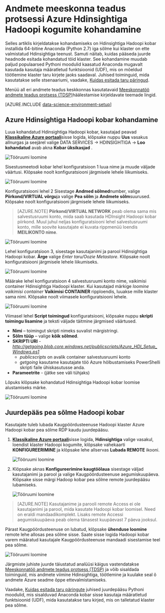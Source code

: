 <properties 
    pageTitle="Kohandada Hadoopi kogumite protsessi meeskonnatöö andmete teadus | Microsoft Azure'i" 
    description="Populaarsed Pythoni moodulid teha kättesaadavaks kohandatud Azure Hdinsightiga Hadoopi rühmades."
    services="machine-learning" 
    documentationCenter="" 
    authors="bradsev" 
    manager="jhubbard" 
    editor="cgronlun"  />

<tags 
    ms.service="machine-learning" 
    ms.workload="data-services" 
    ms.tgt_pltfrm="na" 
    ms.devlang="na" 
    ms.topic="article" 
    ms.date="09/19/2016" 
    ms.author="hangzh;bradsev" />

# <a name="customize-azure-hdinsight-hadoop-clusters-for-the-team-data-science-process"></a>Andmete meeskonna teadus protsessi Azure Hdinsightiga Hadoopi kogumite kohandamine 

Selles artiklis kirjeldatakse kohandamiseks on Hdinsightiga Hadoopi kobar installida 64-bitine Anaconda (Python 2.7) iga sõlme kui klaster on ette valmistatud Hdinsightiga teenust. Samuti näitab, kuidas pääseda juurde headnode esitada kohandatud töid klaster. See kohandamine muudab paljud populaarsed Pythoni moodulid kaasatud Anaconda mugavalt kasutada kasutaja määratletud funktsioonid (UDF), mis on mõeldud töötlemine klaster taru kirjete jaoks saadaval. Juhised toiminguid, mida kasutatakse selle stsenaariumi, vaadake, [Kuidas esitada taru päringud](machine-learning-data-science-move-hive-tables.md#submit).

Menüü all eri andmete teadus keskkonnas kasutatavaid [Meeskonnatöö andmete teadus protsess (TDSP)](data-science-process-overview.md)häälestamise kirjeldavate teemade lingid.

[AZURE.INCLUDE [data-science-environment-setup](../../includes/cap-setup-environments.md)]


## <a name="customize"></a>Azure Hdinsightiga Hadoopi kobar kohandamine

Luua kohandatud Hdinsightiga Hadoopi kobar, kasutajad peavad [**Klassikaline Azure portaali**](https://manage.windowsazure.com/)sisse logida, klõpsake nuppu **Uus** vasakus allnurgas ja seejärel valige DATA SERVICES -> HDINSIGHTIGA -> **Loo kohandatud** avab akna **Kobar üksikasjad** . 

![Tööruumi loomine](./media/machine-learning-data-science-customize-hadoop-cluster/customize-cluster-img1.png)

Sisestusmeetodi kobar lehel konfiguratsioon 1 luua nime ja muude väljade väärtusi. Klõpsake noolt konfiguratsiooni järgmisele lehele liikumiseks. 

![Tööruumi loomine](./media/machine-learning-data-science-customize-hadoop-cluster/customize-cluster-img1.png)

Konfiguratsiooni lehel 2 Sisestage **Andmed sõlmed**number, valige **Piirkond/VIRTUAL võrgu**ja valige **Pea sõlm** ja **Andmete sõlm**suurused. Klõpsake noolt konfiguratsiooni järgmisele lehele liikumiseks.

>[AZURE.NOTE] **Piirkond/VIRTUAL NETWORK** peab olema sama mis salvestusruumi konto, mida saab kasutada HDInsight Hadoopi kobar piirkond. Muul juhul neljas konfiguratsiooni lehel salvestusruumi konto, mille soovite kasutajate ei kuvata rippmenüü loendis **MEILIKONTO nime**.

![Tööruumi loomine](./media/machine-learning-data-science-customize-hadoop-cluster/customize-cluster-img3.png)

Lehel konfiguratsioon 3, sisestage kasutajanimi ja parool Hdinsightiga Hadoopi kobar. **Ärge** valige _Enter taru/Oozie Metastore_. Klõpsake noolt konfiguratsiooni järgmisele lehele liikumiseks. 

![Tööruumi loomine](./media/machine-learning-data-science-customize-hadoop-cluster/customize-cluster-img4.png)

Määrake lehel konfiguratsioon 4 salvestusruumi konto nime, vaikimisi container Hdinsightiga Hadoopi klaster. Kui kasutajad märkige _loomine vaikimisi container_ **Vaikimisi CONTAINER** ripploendis, luuakse mille klaster sama nimi. Klõpsake noolt viimasele konfiguratsiooni lehele.

![Tööruumi loomine](./media/machine-learning-data-science-customize-hadoop-cluster/customize-cluster-img5.png)

Viimasel lehel **Script toimingud** konfiguratsiooni, klõpsake nuppu **skripti toimingu lisamine** ja teksti väljade täitmine järgmised väärtused.
 
* **Nimi** – toimingut skripti nimeks suvalist märgistringi. 
* **Sõlm tüüp** – valige **kõik sõlmed**. 
* **SKRIPTI URI** - *http://getgoing.blob.core.windows.net/publicscripts/Azure_HDI_Setup_Windows.ps1* 
    * *publicscripts* on avalik container salvestusruumi konto 
    * *getgoing* kasutame kasutajate töö Azure hõlbustamiseks PowerShelli skripti faile ühiskasutusse anda. 
* **Parameetrite** - (jätke see väli tühjaks)

Lõpuks klõpsake kohandatud Hdinsightiga Hadoopi kobar loomise alustamiseks märke. 

![Tööruumi loomine](./media/machine-learning-data-science-customize-hadoop-cluster/script-actions.png)

## <a name="headnode"></a>Juurdepääs pea sõlme Hadoopi kobar

Kasutajate tuleb lubada Kaugpöördusteenuse Hadoopi klaster Azure Hadoopi kobar pea sõlme RDP kaudu juurdepääsu. 

1. [**Klassikaline Azure portaali**](https://manage.windowsazure.com/)sisse logida, **Hdinsightiga** valige vasakul, loendist klaster Hadoopi kogumite, klõpsake vahekaarti **KONFIGUREERIMINE** ja klõpsake lehe allservas **Lubada REMOTE** ikooni.
    
    ![Tööruumi loomine](./media/machine-learning-data-science-customize-hadoop-cluster/enable-remote-access-1.png)

2. Klõpsake aknas **Konfigureerimine kaugtöölaua** sisestage väljad kasutajanimi ja parool ja valige Kaugpöördusteenuse aegumiskuupäeva. Klõpsake sisse märgi Hadoop kobar pea sõlme remote juurdepääsu lubamiseks.

    ![Tööruumi loomine](./media/machine-learning-data-science-customize-hadoop-cluster/enable-remote-access-2.png)
    
>[AZURE.NOTE] Kasutajanime ja parooli remote Access ei ole kasutajanimi ja parool, mida kasutate Hadoopi kobar loomisel. Need on eraldi mandaadikomplekt. Lisaks remote Accessi aegumiskuupäeva peab olema tänasest kuupäevast 7 päeva jooksul.

Pärast Kaugpöördusteenuse on lubatud, klõpsake **ühenduse loomine** remote lehe allosas pea sõlme sisse. Saate sisse logida Hadoopi kobar varem määratud kasutajale Kaugpöördusteenuse mandaadi sisestamise teel pea sõlme.

![Tööruumi loomine](./media/machine-learning-data-science-customize-hadoop-cluster/enable-remote-access-3.png)

Järgmiste juhiste juurde täiustatud analüüsi käigus vastendatakse [Meeskonnatöö andmete teadus protsess (TDSP)](https://azure.microsoft.com/documentation/learning-paths/cortana-analytics-process/) ja võib sisaldada toiminguid, mis andmete viimine Hdinsightiga, töötlemine ja kuulake seal õ andmete Azure seadme õppe ettevalmistamiseks.

Vaadake, [Kuidas esitada taru päringute](machine-learning-data-science-move-hive-tables.md#submit) juhised juurdepääsu Pythoni moodulid, mis sisalduvad Anaconda kobar sisse kasutaja määratletud funktsioonid (UDF), mida kasutatakse taru kirjed, mis on talletatud klaster pea sõlme.

 
